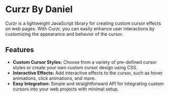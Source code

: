 # Curzr By Daniel

Curzr is a lightweight JavaScript library for creating custom cursor effects on web pages. With Curzr, you can easily enhance user interactions by customizing the appearance and behavior of the cursor.

## Features

- **Custom Cursor Styles:** Choose from a variety of pre-defined cursor styles or create your own custom cursor design using CSS.
- **Interactive Effects:** Add interactive effects to the cursor, such as hover animations, click animations, and more.
- **Easy Integration:** Simple and straightforward API for integrating custom cursors into your web projects with minimal setup.
